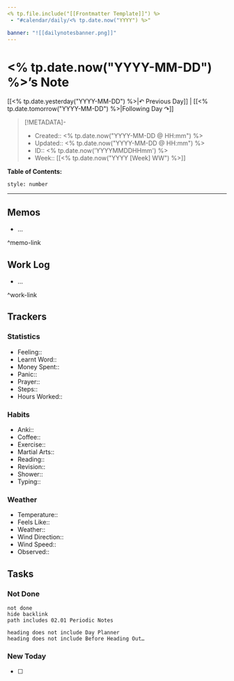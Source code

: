 ```yaml
---
<% tp.file.include("[[Frontmatter Template]]") %>
 - "#calendar/daily/<% tp.date.now("YYYY") %>"

banner: "![[dailynotesbanner.png]]"
---
```


# <% tp.date.now("YYYY-MM-DD") %>’s Note

[[<% tp.date.yesterday("YYYY-MM-DD") %>|↶ Previous Day]] | [[<% tp.date.tomorrow("YYYY-MM-DD") %>|Following Day ↷]]

> [!METADATA]-
> - Created:: <% tp.date.now("YYYY-MM-DD @ HH:mm") %>
> - Updated:: <% tp.date.now("YYYY-MM-DD @ HH:mm") %>
> - ID:: <% tp.date.now('YYYYMMDDHHmm') %>
> - Week:: [[<% tp.date.now("YYYY [Week] WW") %>]]

**Table of Contents:**
```toc
style: number
```

___

## Memos
- …

^memo-link

## Work Log
- …

^work-link

## Trackers
### Statistics
- Feeling:: 
- Learnt Word:: 
- Money Spent:: 
- Panic:: 
- Prayer:: 
- Steps:: 
- Hours Worked:: 

### Habits
- Anki:: 
- Coffee:: 
- Exercise:: 
- Martial Arts:: 
- Reading:: 
- Revision:: 
- Shower::
- Typing:: 

### Weather
- Temperature:: 
- Feels Like:: 
- Weather:: 
- Wind Direction:: 
- Wind Speed:: 
- Observed:: 

## Tasks
### Not Done
```tasks
not done
hide backlink
path includes 02.01 Periodic Notes

heading does not include Day Planner
heading does not include Before Heading Out…
```

### New Today
- [ ]